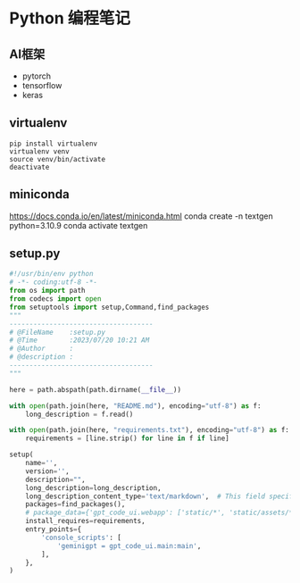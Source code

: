 # Python 编程笔记
## AI框架
* pytorch
* tensorflow
* keras

## virtualenv
```shell
pip install virtualenv
virtualenv venv
source venv/bin/activate
deactivate
```
## miniconda
https://docs.conda.io/en/latest/miniconda.html
conda create -n textgen python=3.10.9
conda activate textgen


## setup.py

```python
#!/usr/bin/env python
# -*- coding:utf-8 -*-
from os import path
from codecs import open
from setuptools import setup,Command,find_packages
"""
------------------------------------
# @FileName    :setup.py
# @Time        :2023/07/20 10:21 AM
# @Author      :
# @description :
------------------------------------
"""

here = path.abspath(path.dirname(__file__))

with open(path.join(here, "README.md"), encoding="utf-8") as f:
    long_description = f.read()

with open(path.join(here, "requirements.txt"), encoding="utf-8") as f:
    requirements = [line.strip() for line in f if line]

setup(
    name='',
    version='',
    description="",
    long_description=long_description,
    long_description_content_type='text/markdown',  # This field specifies the format of the `long_description`.
    packages=find_packages(),
    # package_data={'gpt_code_ui.webapp': ['static/*', 'static/assets/*']},
    install_requires=requirements,
    entry_points={
        'console_scripts': [
            'geminigpt = gpt_code_ui.main:main',
        ],
    },
)

```